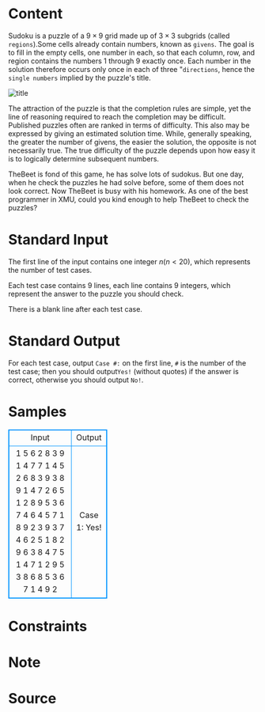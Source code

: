 
# Content

Sudoku is a puzzle of a $9 \times 9$ grid made up of $3 \times 3$ subgrids (called `regions`).Some cells already contain numbers, known as `givens`. The goal is to fill in the empty cells, one number in each, so that each column, row, and region contains the numbers $1$ through $9$ exactly once. Each number in the solution therefore occurs only once in each of three "`directions`, hence the `single numbers` implied by the puzzle's title.

![title](/source/lutece/check-a-sudoku/img/aHR0cHM6Ly9hY20udWVzdGMuZWR1LmNuL21lZGlhL2ltYWdlL3Byb2JsZW0vMjY3LzIwMTQwMzE4MjIyMDQxNDc5MjUucG5n.png)

The attraction of the puzzle is that the completion rules are simple, yet the line of reasoning required to reach the completion may be difficult. Published puzzles often are ranked in terms of difficulty. This also may be expressed by giving an estimated solution time. While, generally speaking, the greater the number of givens, the easier the solution, the opposite is not necessarily true. The true difficulty of the puzzle depends upon how easy it is to logically determine subsequent numbers.

TheBeet is fond of this game, he has solve lots of sudokus. But one day, when he check the puzzles he had solve before, some of them does not look correct.
Now TheBeet is busy with his homework. As one of the best programmer in XMU, could you kind enough to help TheBeet to check the puzzles?

# Standard Input

The first line of the input contains one integer $n (n < 20)$, which represents the number of test cases.

Each test case contains $9$ lines, each line contains $9$ integers, which represent the answer to the puzzle you should check.

There is a blank line after each test case.

# Standard Output

For each test case, output `Case #:` on the first line, `#` is the number of the test case; then you should output`Yes!` (without quotes) if the answer is correct, otherwise you should output `No!`.

# Samples

<style>
        table,table tr th, table tr td { border:1px solid #0094ff; }
        table { width: 200px; min-height: 25px; line-height: 25px; text-align: center; border-collapse: collapse;}   
    </style>
<table>
	<tr>
		<td>Input</td>
		<td>Output</td>
	</tr>
<tr><td>1
5 6 2 8 3 9 1 4 7
7 1 4 5 2 6 8 3 9
3 8 9 1 4 7 2 6 5
1 2 8 9 5 3 6 7 4
6 4 5 7 1 8 9 2 3
9 3 7 4 6 2 5 1 8
2 9 6 3 8 4 7 5 1
4 7 1 2 9 5 3 8 6
8 5 3 6 7 1 4 9 2</td><td>Case 1:
Yes!</td></tr></table>


# Constraints



# Note



# Source


